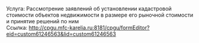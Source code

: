 Услуга: Рассмотрение заявлений об установлении кадастровой стоимости объектов недвижимости в размере его рыночной стоимости и принятие решений по ним
<br>
Ссылка: http://cpgu.mfc-karelia.ru:8181/cpgu/formEditor?eid=custom61246563&lid=custom61246563